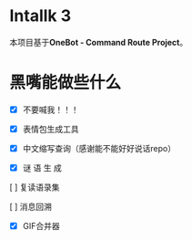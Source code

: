 # Intallk 3

本项目基于**OneBot - Command Route Project**。

# 黑嘴能做些什么

- [x] 不要喊我！！！

- [x] 表情包生成工具

- [x] 中文缩写查询（感谢能不能好好说话repo）

- [x] 谜 语 生 成

[ ] 复读语录集

[ ] 消息回溯

- [x] GIF合并器